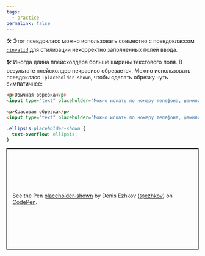 ```yaml
---
tags:
  - practice
permalink: false
---
```


🛠 Этот псевдокласс можно использовать совместно с псевдоклассом [`:invalid`](/css/invalid-valid) для стилизации некорректно заполненных полей ввода.

🛠 Иногда длина плейсхолдера больше ширины текстового поля. В результате плейсхолдер некрасиво обрезается. Можно использовать псевдокласс `:placeholder-shown`, чтобы сделать обрезку чуть симпатичнее:

```html
<p>Обычная обрезка</p>
<input type="text" placeholder="Можно искать по номеру телефона, фамилии или email">

<p>Красивая обрезка</p>
<input type="text" placeholder="Можно искать по номеру телефона, фамилии или email" class="ellipsis">
```

```css
.ellipsis:placeholder-shown {
  text-overflow: ellipsis;
}
```

<p class="codepen" data-height="265" data-theme-id="light" data-default-tab="html,result" data-user="ezhkov" data-slug-hash="WNoxXbW" style="height: 265px; box-sizing: border-box; display: flex; align-items: center; justify-content: center; border: 2px solid; margin: 1em 0; padding: 1em;" data-pen-title="placeholder-shown">
  <span>See the Pen <a href="https://codepen.io/ezhkov/pen/WNoxXbW">
  placeholder-shown</a> by Denis Ezhkov (<a href="https://codepen.io/ezhkov">@ezhkov</a>)
  on <a href="https://codepen.io">CodePen</a>.</span>
</p>

<script async src="https://cpwebassets.codepen.io/assets/embed/ei.js"></script>
